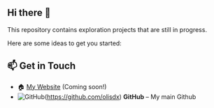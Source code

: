 ## Hi there 👋

This repository contains exploration projects that are still in progress.<br>

Here are some ideas to get you started:

## 📫 Get in Touch  
- 🏠 [My Website](#) (Coming soon!)  
- ![GitHub](https://img.shields.io/badge/GitHub-181717?style=flat&logo=github&logoColor=white)(https://github.com/olisdx) **GitHub** – My main Github
